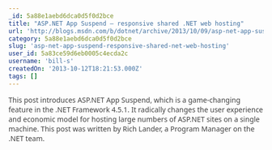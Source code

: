 ```yaml
---
_id: 5a88e1aebd6dca0d5f0d2bce
title: "ASP.NET App Suspend – responsive shared .NET web hosting"
url: 'http://blogs.msdn.com/b/dotnet/archive/2013/10/09/asp-net-app-suspend-responsive-shared-net-web-hosting.aspx'
category: 5a88e1aebd6dca0d5f0d2bce
slug: 'asp-net-app-suspend-responsive-shared-net-web-hosting'
user_id: 5a83ce59d6eb0005c4ecda2c
username: 'bill-s'
createdOn: '2013-10-12T18:21:53.000Z'
tags: []
---
```


<span style="color: #424242; font-family: Segoe UI;">This post introduces ASP.NET App Suspend, which is a game-changing feature in the .NET Framework 4.5.1. It radically changes the user experience and economic model for hosting large numbers of ASP.NET sites on a single machine. This post was written by Rich Lander, a Program Manager on the .NET team.</span>
